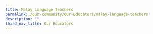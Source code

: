 ```yaml
---
title: Malay Language Teachers
permalink: /our-community/Our-Educators/malay-language-teachers
description: ""
third_nav_title: Our Educators
---
```

